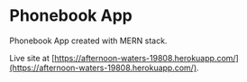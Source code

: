 # Phonebook App

Phonebook App created with MERN stack.

Live site at [https://afternoon-waters-19808.herokuapp.com/](https://afternoon-waters-19808.herokuapp.com/).